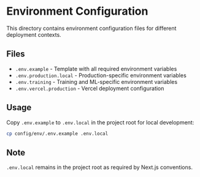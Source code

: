 # Environment Configuration

This directory contains environment configuration files for different deployment contexts.

## Files

- `.env.example` - Template with all required environment variables
- `.env.production.local` - Production-specific environment variables
- `.env.training` - Training and ML-specific environment variables  
- `.env.vercel.production` - Vercel deployment configuration

## Usage

Copy `.env.example` to `.env.local` in the project root for local development:

```bash
cp config/env/.env.example .env.local
```

## Note

`.env.local` remains in the project root as required by Next.js conventions.
